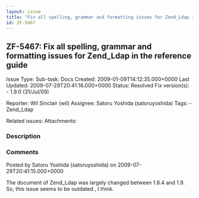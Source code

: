 ```yaml
---
layout: issue
title: "Fix all spelling, grammar and formatting issues for Zend_Ldap in the reference guide"
id: ZF-5467
---
```


ZF-5467: Fix all spelling, grammar and formatting issues for Zend\_Ldap in the reference guide
----------------------------------------------------------------------------------------------

 Issue Type: Sub-task: Docs Created: 2009-01-09T14:12:35.000+0000 Last Updated: 2009-07-29T20:41:16.000+0000 Status: Resolved Fix version(s): - 1.9.0 (31/Jul/09)
 
 Reporter:  Wil Sinclair (wil)  Assignee:  Satoru Yoshida (satoruyoshida)  Tags: - Zend\_Ldap
 
 Related issues: 
 Attachments: 
### Description

 

 

### Comments

Posted by Satoru Yoshida (satoruyoshida) on 2009-07-29T20:41:15.000+0000

The document of Zend\_Ldap was largely changed between 1.8.4 and 1.9. So, this issue seems to be outdated , I think.

 

 